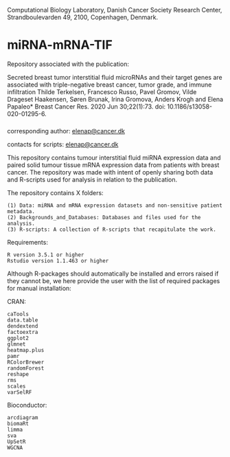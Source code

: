 Computational Biology Laboratory, Danish Cancer Society Research Center, Strandboulevarden 49, 2100, Copenhagen, Denmark.

# miRNA-mRNA-TIF

Repository associated with the publication:

Secreted breast tumor interstitial fluid microRNAs and their target genes are associated with triple-negative breast cancer, tumor grade, and immune infiltration
Thilde Terkelsen, Francesco Russo, Pavel Gromov, Vilde Drageset Haakensen, Søren Brunak, Irina Gromova, Anders Krogh and Elena Papaleo*
Breast Cancer Res. 2020 Jun 30;22(1):73. doi: 10.1186/s13058-020-01295-6.

###

corresponding author: elenap@cancer.dk

contacts for scripts: elenap@cancer.dk


This repository contains tumour interstitial fluid miRNA expression data and paired solid tumour tissue mRNA expression data from patients with breast cancer. The repository was made with intent of openly sharing both data and R-scripts used for analysis in relation to the publication.

The repository contains X folders:

    (1) Data: miRNA and mRNA expression datasets and non-sensitive patient metadata. 
    (2) Backgrounds_and_Databases: Databases and files used for the analysis. 
    (3) R-scripts: A collection of R-scripts that recapitulate the work.
                                

Requirements:

    R version 3.5.1 or higher
    Rstudio version 1.1.463 or higher        

Although R-packages should automatically be installed and errors raised if they cannot be, we here provide the user with the list of required packages for manual installation:

CRAN:

    caTools
    data.table
    dendextend
    factoextra
    ggplot2
    glmnet
    heatmap.plus
    pamr
    RColorBrewer
    randomForest
    reshape
    rms
    scales
    varSelRF
   
   
   
Bioconductor:   
    
    arcdiagram
    biomaRt
    limma
    sva
    UpSetR
    WGCNA



